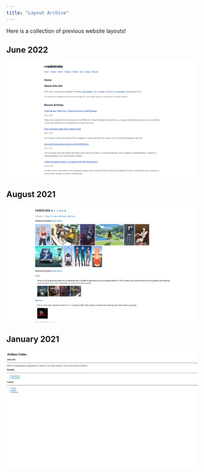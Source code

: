 ```yaml
---
title: "Layout Archive"
---
```


Here is a collection of previous website layouts!

## June 2022

![June 2022](june2022.webp)

## August 2021

![August 2021](aug2021.webp)

## January 2021

![January 2021](jan2021.webp)
